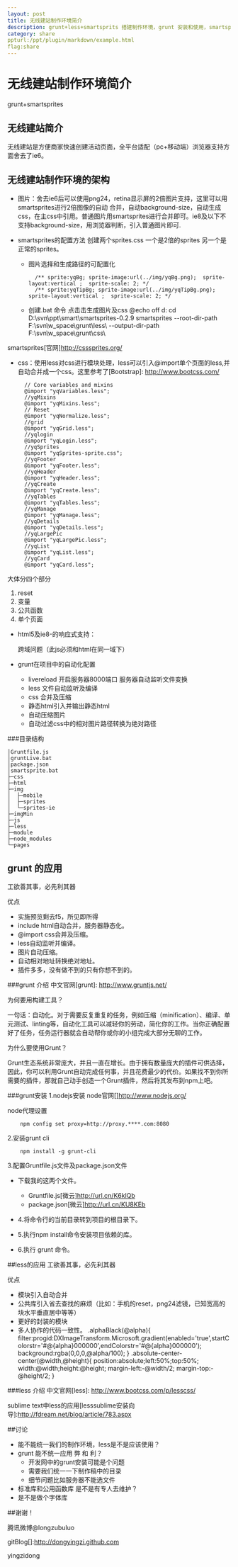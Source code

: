```yaml
---
layout: post
title: 无线建站制作环境简介
description: grunt+less+smartsprits 搭建制作环境，grunt 安装和使用，smartsprites 自动合并图片，less组织css代码。自动化神器，剩去重复劳动的工作
category: share
ppturl:/ppt/plugin/markdown/example.html
flag:share
---
```


# 无线建站制作环境简介

grunt+smartsprites



## 无线建站简介

无线建站是方便商家快速创建活动页面，全平台适配（pc+移动端）浏览器支持方面舍去了ie6。



## 无线建站制作环境的架构


* 图片：舍去ie6后可以使用png24，retina显示屏的2倍图片支持，这里可以用smartsprites进行2倍图像的自动  合并，自动background-size，自动生成css，在主css中引用。普通图片用smartsprites进行合并即可。ie8及以下不支持background-size，用浏览器判断，引入普通图片即可.
		<!--[if lt IE 9]>
			<link href="../css/yqSpritesIe-sprite.css" rel="stylesheet" media="screen">
		<![endif]-->


* smartsprites的配置方法 创建两个sprites.css 一个是2倍的sprites 另一个是正常的sprites。
	* 图片选择和生成路径的可配置化

			/** sprite:yqBg; sprite-image:url(../img/yqBg.png);  sprite-layout:vertical ;  sprite-scale: 2; */
			/** sprite:yqTipBg; sprite-image:url(../img/yqTipBg.png);  sprite-layout:vertical ;  sprite-scale: 2; */
	* 创建.bat 命令 点击击生成图片及css
			@echo off 
			d:
			cd D:\svn\ppt\smart\smartsprites-0.2.9
			smartsprites  --root-dir-path F:\svn\w_space\grunt\less\ --output-dir-path F:\svn\w_space\grunt\css\

smartsprites[官网]http://csssprites.org/


* css：使用less对css进行模块处理，less可以引入@import单个页面的less,并自动合并成一个css。这里参考了[Bootstrap]: http://www.bootcss.com/ 

		// Core variables and mixins
		@import "yqVariables.less";
		//yqMixins
		@import "yqMixins.less";
		// Reset
		@import "yqNormalize.less";
		//grid
		@import "yqGrid.less";
		//yqlogin
		@import "yqLogin.less";
		//yqSprites
		@import "yqSprites-sprite.css";
		//yqFooter
		@import "yqFooter.less";
		//yqHeader
		@import "yqHeader.less";
		//yqCreate
		@import "yqCreate.less";
		//yqTables
		@import "yqTables.less";
		//yqManage
		@import "yqManage.less";
		//yqDetails
		@import "yqDetails.less";
		//yqLargePic
		@import "yqLargePic.less";
		//yqList
		@import "yqList.less";
		//yqCard
		@import "yqCard.less";
			

大体分四个部分 
1. reset 
2. 变量 
3. 公共函数 
4. 单个页面


* html5及ie8-的响应式支持：
		<!--[if lt IE 9]>
			<script src="http://mat1.gtimg.com/www/mb/falcon/js/shiv.js"></script>
		<![endif]-->

	跨域问题（此js必须和html在同一域下）


* grunt在项目中的自动化配置

	* livereload 开启服务器8000端口 服务器自动监听文件变换
	* less 文件自动监听及编译
	* css 合并及压缩
	* 静态html引入并输出静态html
	* 自动压缩图片
	* 自动过滤css中的相对图片路径转换为绝对路径


###目录结构

	│Gruntfile.js
	│gruntLive.bat
	│package.json
	│smartsprite.bat 
	├─css
	├─html
	├─img
	│  ├─mobile     
	│  ├─sprites    
	│  └─sprites-ie     
	├─imgMin
	├─js  
	├─less
	├─module  
	├─node_modules              
	└─pages




## grunt 的应用
工欲善其事，必先利其器


优点

*  实施预览剩去f5，所见即所得
*  include html自动合并，服务器静态化。
*  @import css合并及压缩。
*  less自动监听并编译。
*  图片自动压缩。
*  自动相对地址转换绝对地址。
*  插件多多，没有做不到的只有你想不到的。


###grunt 介绍
中文官网[grunt]: http://www.gruntjs.net/

为何要用构建工具？

一句话：自动化。对于需要反复重复的任务，例如压缩（minification）、编译、单元测试、linting等，自动化工具可以减轻你的劳动，简化你的工作。当你正确配置好了任务，任务运行器就会自动帮你或你的小组完成大部分无聊的工作。


为什么要使用Grunt？

Grunt生态系统非常庞大，并且一直在增长。由于拥有数量庞大的插件可供选择，因此，你可以利用Grunt自动完成任何事，并且花费最少的代价。如果找不到你所需要的插件，那就自己动手创造一个Grunt插件，然后将其发布到npm上吧。


###grunt安装
1.nodejs安装
node官网[]http://www.nodejs.org/

node代理设置

		npm config set proxy=http://proxy.****.com:8080 


2.安装grunt cli	

		npm install -g grunt-cli

3.配置Gruntfile.js文件及package.json文件

* 下载我的这两个文件。
	* Gruntfile.js[微云]http://url.cn/K6klQb
	* package.json[微云]http://url.cn/KU8KEb


* 4.将命令行的当前目录转到项目的根目录下。
* 5.执行npm install命令安装项目依赖的库。
* 6.执行 grunt 命令。



##less的应用
工欲善其事，必先利其器


优点

*  模块引入自动合并
*  公共库引入省去查找的麻烦（比如：手机的reset，png24滤镜，已知宽高的块水平垂直居中等等）
*  更好的封装的模块
*  多人协作的代码一致性。
		.alphaBlack(@alpha){
		  filter:progid:DXImageTransform.Microsoft.gradient(enabled='true',startColorstr='#@{alpha}000000',endColorstr='#@{alpha}000000');
		  background:rgba(0,0,0,@alpha/100);
		}
		.absolute-center-center(@width,@height){
		  position:absolute;left:50%;top:50%;
		  width:@width;height:@height;
		  margin-left:-@width/2; margin-top:-@height/2;
		}


###less 介绍
中文官网[less]: http://www.bootcss.com/p/lesscss/

sublime text中less的应用[lesssublime安装向导]:http://fdream.net/blog/article/783.aspx



##讨论

* 能不能统一我们的制作环境，less是不是应该使用？
* grunt 能不统一应用 弊 和 利？
	* 开发网中的grunt安装可能是个问题
	* 需要我们统一一下制作稿中的目录
	* 细节问题比如服务器不能选文件
* 标准库和公用函数库 是不是有专人去维护？
* 是不是做个字体库



##谢谢！

腾讯微博@longzubuluo

gitBlog[]:http://dongyingzi.github.com

yingzidong